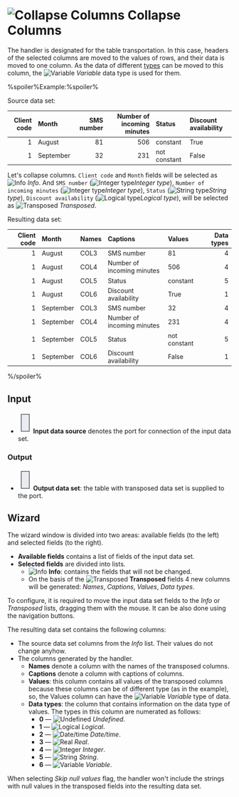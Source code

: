 # ![Collapse Columns](../../images/icons/components/column-flipping_default.svg) Collapse Columns

The handler is designated for the table transportation. In this case, headers of the selected columns are moved to the values of rows, and their data is moved to one column. As the data of different [types](../../data/datatype.md) can be moved to this column, the ![Variable](../../images/icons/data-types/variant_default.svg) *Variable* data type is used for them.

%spoiler%Example:%spoiler%

Source data set:

| Client code | Month | SMS number | Number of incoming minutes | Status | Discount availability |
| ----------: | :---- | ---------: | --------------: | :----- | :------------- |
| 1 | August | 81 | 506 | constant | True |
| 1 | September | 32 | 231 | not constant | False |

Let's collapse columns. `Client code` and `Month` fields will be selected as ![Info](../../images/icons/usage-types/unspecified_default.svg) *Info*. And `SMS number` (![Integer type](../../images/icons/data-types/integer_default.svg)*Integer type*), `Number of incoming minutes` (![Integer type](../../images/icons/data-types/integer_default.svg)*Integer type*), `Status` (![String type](../../images/icons/data-types/string_default.svg)*String type*), `Discount availability` (![Logical type](../../images/icons/data-types/boolean_default.svg)*Logical type*), will be selected as ![Transposed](../../images/icons/dataset-operations/dsa-flipping_default.svg) *Transposed*.

Resulting data set:

| Client code | Month | Names | Captions | Values | Data types |
| ----------: | :---- | :---- | :---- | :------- | ----------: |
| 1 | August | COL3 | SMS number | 81 | 4 |
| 1 | August | COL4 | Number of incoming minutes | 506 | 4 |
| 1 | August | COL5 | Status | constant | 5 |
| 1 | August | COL6 | Discount availability | True | 1 |
| 1 | September | COL3 | SMS number | 32 | 4 |
| 1 | September | COL4 | Number of incoming minutes | 231 | 4 |
| 1 | September | COL5 | Status | not constant | 5 |
| 1 | September | COL6 | Discount availability | False | 1 |

%/spoiler%

## Input

* ![Input data source](../../images/icons/app/node/ports/inputs/table_inactive.svg) **Input data source** denotes the port for connection of the input data set.

### Output

* ![Output data source](../../images/icons/app/node/ports/inputs/table_inactive.svg) **Output data set**: the table with transposed data set is supplied to the port.

## Wizard

The wizard window is divided into two areas: available fields (to the left) and selected fields (to the right).

* **Available fields** contains a list of fields of the input data set.
* **Selected fields** are divided into lists.
   * ![Info](../../images/icons/usage-types/unspecified_default.svg) **Info**: contains the fields that will not be changed.
   * On the basis of the ![Transposed](../../images/icons/dataset-operations/dsa-flipping_default.svg) **Transposed** fields 4 new columns will be generated: *Names*, *Captions*, *Values*, *Data types*.

To configure, it is required to move the input data set fields to the *Info* or *Transposed* lists, dragging them with the mouse. It can be also done using the navigation buttons.

The resulting data set contains the following columns:

* The source data set columns from the *Info* list. Their values do not change anyhow.
* The columns generated by the handler.
   * **Names** denote a column with the names of the transposed columns.
   * **Captions** denote a column with captions of columns.
   * **Values**: this column contains all values of the transposed columns because these columns can be of different type (as in the example), so, the Values column can have the ![Variable](../../images/icons/data-types/variant_default.svg) *Variable* type of data.
   * **Data types**: the column that contains information on the data type of values. The types in this column are numerated as follows:
      * **0** — ![Undefined](../../images/icons/data-types/none_default.svg) *Undefined*.
      * **1** — ![Logical](../../images/icons/data-types/boolean_default.svg) *Logical*.
      * **2** — ![Date/time](../../images/icons/data-types/datetime_default.svg) *Date/time*.
      * **3** — ![Real](../../images/icons/data-types/float_default.svg) *Real*.
      * **4** — ![Integer](../../images/icons/data-types/integer_default.svg) *Integer*.
      * **5** — ![String](../../images/icons/data-types/string_default.svg) *String*.
      * **6** — ![Variable](../../images/icons/data-types/variant_default.svg) *Variable*.

When selecting *Skip null values* flag, the handler won't include the strings with null values in the transposed fields into the resulting data set.
